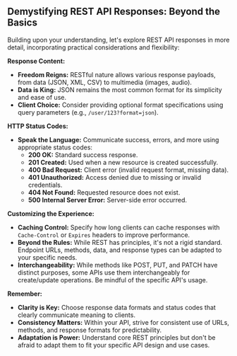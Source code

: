 ## Demystifying REST API Responses: Beyond the Basics

Building upon your understanding, let's explore REST API responses in more detail, incorporating practical considerations and flexibility:

**Response Content:**

- **Freedom Reigns:** RESTful nature allows various response payloads, from data (JSON, XML, CSV) to multimedia (images, audio).
- **Data is King:** JSON remains the most common format for its simplicity and ease of use.
- **Client Choice:** Consider providing optional format specifications using query parameters (e.g., `/user/123?format=json`).

**HTTP Status Codes:**

- **Speak the Language:** Communicate success, errors, and more using appropriate status codes:
    - **200 OK:** Standard success response.
    - **201 Created:** Used when a new resource is created successfully.
    - **400 Bad Request:** Client error (invalid request format, missing data).
    - **401 Unauthorized:** Access denied due to missing or invalid credentials.
    - **404 Not Found:** Requested resource does not exist.
    - **500 Internal Server Error:** Server-side error occurred.

**Customizing the Experience:**

- **Caching Control:** Specify how long clients can cache responses with `Cache-Control` or `Expires` headers to improve performance.
- **Beyond the Rules:** While REST has principles, it's not a rigid standard. Endpoint URLs, methods, data, and response types can be adapted to your specific needs.
- **Interchangeability:** While methods like POST, PUT, and PATCH have distinct purposes, some APIs use them interchangeably for create/update operations. Be mindful of the specific API's usage.

**Remember:**

- **Clarity is Key:** Choose response data formats and status codes that clearly communicate meaning to clients.
- **Consistency Matters:** Within your API, strive for consistent use of URLs, methods, and response formats for predictability.
- **Adaptation is Power:** Understand core REST principles but don't be afraid to adapt them to fit your specific API design and use cases.